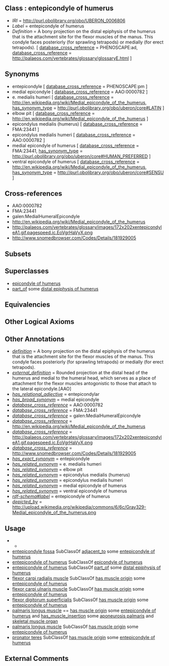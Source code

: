 
## Class : entepicondyle of humerus

 * *IRI* = http://purl.obolibrary.org/obo/UBERON_0006806
 * *Label* = entepicondyle of humerus
 * *Definition* = A bony projection on the distal epiphysis of the humerus that is the attachment site for the flexor muscles of the manus. This condyle faces posteriorly (for sprawling tetrapods) or medially (for erect tetrapods). [ [database_cross_reference](../../ef/oboInOwl#hasDbXref.md) = PHENOSCAPE:ad, [database_cross_reference](../../ef/oboInOwl#hasDbXref.md) = http://palaeos.com/vertebrates/glossary/glossaryE.html ]

## Synonyms

 * entepicondyle [ [database_cross_reference](../../ef/oboInOwl#hasDbXref.md) = PHENOSCAPE:pm ]
 * medial epicondyle [ [database_cross_reference](../../ef/oboInOwl#hasDbXref.md) = AAO:0000782 ]
 * e. medialis humeri [ [database_cross_reference](../../ef/oboInOwl#hasDbXref.md) = http://en.wikipedia.org/wiki/Medial_epicondyle_of_the_humerus, [has_synonym_type](../../pe/oboInOwl#hasSynonymType.md) = http://purl.obolibrary.org/obo/uberon/core#LATIN ]
 * elbow pit [ [database_cross_reference](../../ef/oboInOwl#hasDbXref.md) = http://en.wikipedia.org/wiki/Medial_epicondyle_of_the_humerus ]
 * epicondylus medialis (humerus) [ [database_cross_reference](../../ef/oboInOwl#hasDbXref.md) = FMA:23441 ]
 * epicondylus medialis humeri [ [database_cross_reference](../../ef/oboInOwl#hasDbXref.md) = AAO:0000782 ]
 * medial epicondyle of humerus [ [database_cross_reference](../../ef/oboInOwl#hasDbXref.md) = FMA:23441, [has_synonym_type](../../pe/oboInOwl#hasSynonymType.md) = http://purl.obolibrary.org/obo/uberon/core#HUMAN_PREFERRED ]
 * ventral epicondyle of humerus [ [database_cross_reference](../../ef/oboInOwl#hasDbXref.md) = http://en.wikipedia.org/wiki/Medial_epicondyle_of_the_humerus, [has_synonym_type](../../pe/oboInOwl#hasSynonymType.md) = http://purl.obolibrary.org/obo/uberon/core#SENSU ]

## Cross-references

 * AAO:0000782
 * FMA:23441
 * galen:MedialHumeralEpicondyle
 * http://en.wikipedia.org/wiki/Medial_epicondyle_of_the_humerus
 * http://palaeos.com/vertebrates/glossary/images/172x202xentepicondyleA1.gif.pagespeed.ic.EoVgrHaVyX.png
 * http://www.snomedbrowser.com/Codes/Details/181929005

## Subsets


## Superclasses

 * [epicondyle of humerus](../../UBERON/97/UBERON_0016497.md)
 * [part_of](../../BFO/50/BFO_0000050.md) some [distal epiphysis of humerus](../../UBERON/04/UBERON_0004404.md)

## Equivalencies


## Other Logical Axioms


## Other Annotations

 * *[definition](../../IAO/15/IAO_0000115.md)* = A bony projection on the distal epiphysis of the humerus that is the attachment site for the flexor muscles of the manus. This condyle faces posteriorly (for sprawling tetrapods) or medially (for erect tetrapods).
 * *[external_definition](../../UBPROP/01/UBPROP_0000001.md)* = Rounded projection at the distal head of the humerus and medial to the humeral head, which serves as a place of attachment for the flexor muscles antogonistic to those that attach to the lateral epicondyle.[AAO]
 * *[has_relational_adjective](../../UBPROP/07/UBPROP_0000007.md)* = entepicondylar
 * *[has_broad_synonym](../../ym/oboInOwl#hasBroadSynonym.md)* = medial epicondyle
 * *[database_cross_reference](../../ef/oboInOwl#hasDbXref.md)* = AAO:0000782
 * *[database_cross_reference](../../ef/oboInOwl#hasDbXref.md)* = FMA:23441
 * *[database_cross_reference](../../ef/oboInOwl#hasDbXref.md)* = galen:MedialHumeralEpicondyle
 * *[database_cross_reference](../../ef/oboInOwl#hasDbXref.md)* = http://en.wikipedia.org/wiki/Medial_epicondyle_of_the_humerus
 * *[database_cross_reference](../../ef/oboInOwl#hasDbXref.md)* = http://palaeos.com/vertebrates/glossary/images/172x202xentepicondyleA1.gif.pagespeed.ic.EoVgrHaVyX.png
 * *[database_cross_reference](../../ef/oboInOwl#hasDbXref.md)* = http://www.snomedbrowser.com/Codes/Details/181929005
 * *[has_exact_synonym](../../ym/oboInOwl#hasExactSynonym.md)* = entepicondyle
 * *[has_related_synonym](../../ym/oboInOwl#hasRelatedSynonym.md)* = e. medialis humeri
 * *[has_related_synonym](../../ym/oboInOwl#hasRelatedSynonym.md)* = elbow pit
 * *[has_related_synonym](../../ym/oboInOwl#hasRelatedSynonym.md)* = epicondylus medialis (humerus)
 * *[has_related_synonym](../../ym/oboInOwl#hasRelatedSynonym.md)* = epicondylus medialis humeri
 * *[has_related_synonym](../../ym/oboInOwl#hasRelatedSynonym.md)* = medial epicondyle of humerus
 * *[has_related_synonym](../../ym/oboInOwl#hasRelatedSynonym.md)* = ventral epicondyle of humerus
 * *[rdf-schema#label](../../el/rdf-schema#label.md)* = entepicondyle of humerus
 * *[depicted_by](../../depicted/by/depicted_by.md)* = http://upload.wikimedia.org/wikipedia/commons/6/6c/Gray329-Medial_epicondyle_of_the_humerus.png

## Usage

 * -
 * [entepicondyle fossa](../../UBERON/85/UBERON_4200185.md) SubClassOf [adjacent_to](../../RO/20/RO_0002220.md) some [entepicondyle of humerus](../../UBERON/06/UBERON_0006806.md)
 * [entepicondyle of humerus](../../UBERON/06/UBERON_0006806.md) SubClassOf [epicondyle of humerus](../../UBERON/97/UBERON_0016497.md)
 * [entepicondyle of humerus](../../UBERON/06/UBERON_0006806.md) SubClassOf [part_of](../../BFO/50/BFO_0000050.md) some [distal epiphysis of humerus](../../UBERON/04/UBERON_0004404.md)
 * [flexor carpi radialis muscle](../../UBERON/21/UBERON_0001521.md) SubClassOf [has muscle origin](../../RO/72/RO_0002372.md) some [entepicondyle of humerus](../../UBERON/06/UBERON_0006806.md)
 * [flexor carpi ulnaris muscle](../../UBERON/22/UBERON_0001522.md) SubClassOf [has muscle origin](../../RO/72/RO_0002372.md) some [entepicondyle of humerus](../../UBERON/06/UBERON_0006806.md)
 * [flexor digitorum superficialis](../../UBERON/22/UBERON_0003222.md) SubClassOf [has muscle origin](../../RO/72/RO_0002372.md) some [entepicondyle of humerus](../../UBERON/06/UBERON_0006806.md)
 * [palmaris longus muscle](../../UBERON/93/UBERON_0016493.md) == [has muscle origin](../../RO/72/RO_0002372.md) some [entepicondyle of humerus](../../UBERON/06/UBERON_0006806.md) and [has_muscle_insertion](../../RO/73/RO_0002373.md) some [aponeurosis palmaris](../../UBERON/41/UBERON_4200041.md) and [skeletal muscle organ](../../UBERON/92/UBERON_0014892.md)
 * [palmaris longus muscle](../../UBERON/93/UBERON_0016493.md) SubClassOf [has muscle origin](../../RO/72/RO_0002372.md) some [entepicondyle of humerus](../../UBERON/06/UBERON_0006806.md)
 * [pronator teres](../../UBERON/20/UBERON_0001520.md) SubClassOf [has muscle origin](../../RO/72/RO_0002372.md) some [entepicondyle of humerus](../../UBERON/06/UBERON_0006806.md)

## External Comments

